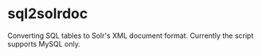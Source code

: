 sql2solrdoc
===========

Converting SQL tables to Solr's XML document format.  Currently the script supports MySQL only.
